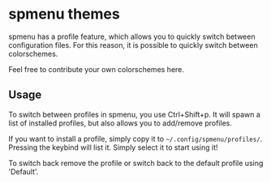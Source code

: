 # spmenu themes

spmenu has a profile feature, which allows you to quickly switch between configuration files. For this reason, it is possible to quickly switch between colorschemes.

Feel free to contribute your own colorschemes here.

## Usage

To switch between profiles in spmenu, you use Ctrl+Shift+p. It will spawn a
list of installed profiles, but also allows you to add/remove profiles.

If you want to install a profile, simply copy it to
`~/.config/spmenu/profiles/`. Pressing the keybind will list it. Simply select
it to start using it!

To switch back remove the profile or switch back to the default profile using 'Default'.
